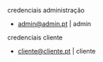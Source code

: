 credenciais administração
 - admin@admin.pt | admin

credenciais cliente
  - cliente@cliente.pt | cliente
